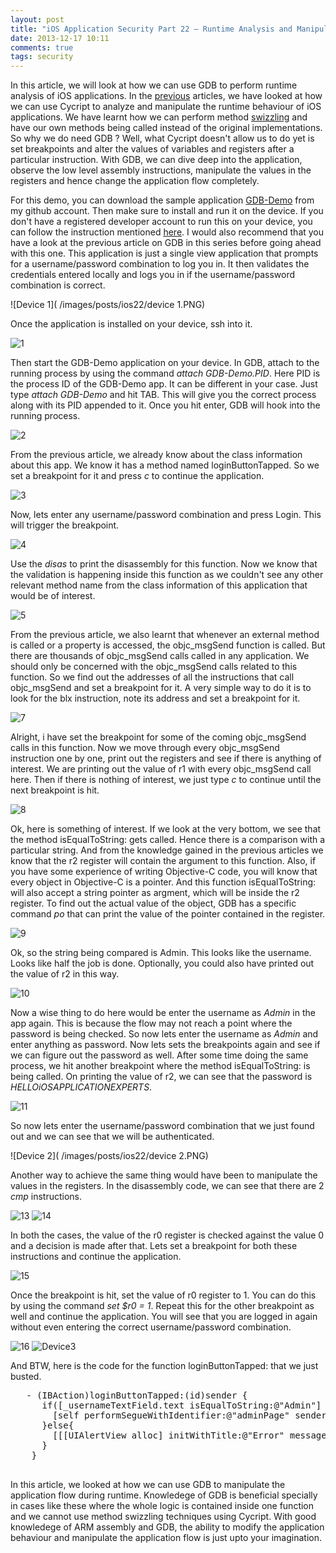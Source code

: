 ```yaml
---
layout: post
title: "iOS Application Security Part 22 – Runtime Analysis and Manipulation using GDB"
date: 2013-12-17 10:11
comments: true
tags: security
---
```


In this article, we will look at how we can use GDB to perform runtime analysis of iOS applications. In the [previous](http://highaltitudehacks.com/security/) articles, we have looked at how we can use Cycript to analyze and manipulate the runtime behaviour of iOS applications. We have learnt how we can perform method [swizzling](http://highaltitudehacks.com/2013/07/25/ios-application-security-part-8-method-swizzling-using-cycript) and have our own methods being called instead of the original implementations. So why we do need GDB ? Well, what Cycript doesn't allow us to do yet is set breakpoints and alter the values of variables and registers after a particular instruction. With GDB, we can dive deep into the application, observe the low level assembly instructions, manipulate the values in the registers and hence change the application flow completely.

<!-- more -->

For this demo, you can download the sample application [GDB-Demo](https://github.com/prateek147/gdb-demo) from my github account. Then make sure to install and run it on the device. If you don't have a registered developer account to run this on your device, you can follow the instruction mentioned [here](http://highaltitudehacks.com/2013/07/25/ios-application-security-part-7-installing-and-running-custom-applications-on-device-without-a-registered-developer-account). I would also recommend that you have a look at the previous article on GDB in this series before going ahead with this one. This application is just a single view application that prompts for a username/password combination to log you in. It then validates the credentials entered locally and logs you in if the username/password combination is correct.

![Device 1]( /images/posts/ios22/device 1.PNG)

Once the application is installed on your device, ssh into it.

![1]( /images/posts/ios22/1.png)

Then start the GDB-Demo application on your device. In GDB, attach to the running process by using the command _attach GDB-Demo.PID_. Here PID is the process ID of the GDB-Demo app. It can be different in your case. Just type _attach GDB-Demo_ and hit TAB. This will give you the correct process along with its PID appended to it. Once you hit enter, GDB will hook into the running process.

![2]( /images/posts/ios22/2.png)

From the previous article, we already know about the class information about this app. We know it has a method named loginButtonTapped. So we set a breakpoint for it and press _c_ to continue the application.

![3]( /images/posts/ios22/3.png)

Now, lets enter any username/password combination and press Login. This will trigger the breakpoint.

![4]( /images/posts/ios22/4.png)

Use the _disas_ to print the disassembly for this function. Now we know that the validation is happening inside this function as we couldn't see any other relevant method name from the class information of this application that would be of interest.

![5]( /images/posts/ios22/5.png)

From the previous article, we also learnt that whenever an external method is called or a property is accessed, the objc_msgSend function is called. But there are thousands of objc_msgSend calls called in any application. We should only be concerned with the objc_msgSend calls related to this function. So we find out the addresses of all the instructions that call objc_msgSend and set a breakpoint for it. A very simple way to do it is to look for the blx instruction, note its address and set a breakpoint for it.

![7]( /images/posts/ios22/7.png)

Alright, i have set the breakpoint for some of the coming objc_msgSend calls in this function. Now we move through every objc_msgSend instruction one by one, print out the registers and see if there is anything of interest. We are printing out the value of r1 with every objc_msgSend call here. Then if there is nothing of interest, we just type _c_ to continue until the next breakpoint is hit.

![8]( /images/posts/ios22/8.png)

Ok, here is something of interest. If we look at the very bottom, we see that the method isEqualToString: gets called. Hence there is a comparison with a particular string. And from the knowledge gained in the previous articles we know that the r2 register will contain the argument to this function. Also, if you have some experience of writing Objective-C code, you will know that every object in Objective-C is a pointer. And this function isEqualToString: will also accept a string pointer as argment, which will be inside the r2 register. To find out the actual value of the object, GDB has a specific command _po_ that can print the value of the pointer contained in the register.

![9]( /images/posts/ios22/9.png)

Ok, so the string being compared is Admin. This looks like the username. Looks like half the job is done. Optionally, you could also have printed out the value of r2 in this way.

![10]( /images/posts/ios22/10.png)

Now a wise thing to do here would be enter the username as _Admin_ in the app again. This is because the flow may not reach a point where the password is being checked. So now lets enter the username as _Admin_ and enter anything as password. Now lets sets the breakpoints again and see if we can figure out the password as well. After some time doing the same process, we hit another breakpoint where the method isEqualToString: is being called. On printing the value of r2, we can see that the password is _HELLOiOSAPPLICATIONEXPERTS_.

![11]( /images/posts/ios22/11.png)

So now lets enter the username/password combination that we just found out and we can see that we will be authenticated.

![Device 2]( /images/posts/ios22/device 2.PNG)

Another way to achieve the same thing would have been to manipulate the values in the registers. In the disassembly code, we can see that there are 2 _cmp_ instructions.

![13]( /images/posts/ios22/13.png) ![14]( /images/posts/ios22/14.png)

In both the cases, the value of the r0 register is checked against the value 0 and a decision is made after that. Lets set a breakpoint for both these instructions and continue the application.

![15]( /images/posts/ios22/15.png)

Once the breakpoint is hit, set the value of r0 register to 1\. You can do this by using the command _set $r0 = 1_. Repeat this for the other breakpoint as well and continue the application. You will see that you are logged in again without even entering the correct username/password combination.

![16]( /images/posts/ios22/16.png) ![Device3]( /images/posts/ios22/device3.PNG)

And BTW, here is the code for the function loginButtonTapped: that we just busted.

<pre>	- (IBAction)loginButtonTapped:(id)sender {
	  if([_usernameTextField.text isEqualToString:@"Admin"] && [_passwordTextField.text isEqualToString:@"HELLOiOSAPPLICATIONEXPERTS"]){
	    [self performSegueWithIdentifier:@"adminPage" sender:self];
	  }else{
	    [[[UIAlertView alloc] initWithTitle:@"Error" message:@"Incorrect Username or password" delegate:nil cancelButtonTitle:@"Ok" otherButtonTitles:nil] show];
	  }
	}

</pre>

In this article, we looked at how we can use GDB to manipulate the application flow during runtime. Knowledege of GDB is beneficial specially in cases like these where the whole logic is contained inside one function and we cannot use method swizzling techniques using Cycript. With good knowledege of ARM assembly and GDB, the ability to modify the application behaviour and manipulate the application flow is just upto your imagination.